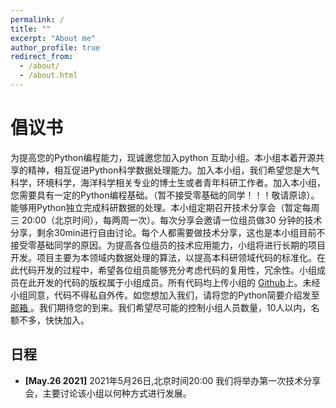 ```yaml
---
permalink: /
title: ""
excerpt: "About me"
author_profile: true
redirect_from: 
  - /about/
  - /about.html
---
```

# <i class="fa fa-cog fa-spin fa-fw"></i> 倡议书 #

为提高您的Python编程能力，现诚邀您加入python 互助小组。本小组本着开源共享的精神，相互促进Python科学数据处理能力。加入本小组，我们希望您是大气科学，环境科学，海洋科学相关专业的博士生或者青年科研工作者。加入本小组，您需要具有一定的Python编程基础。（暂不接受零基础的同学！！！敬请原谅）。能够用Python独立完成科研数据的处理。本小组定期召开技术分享会（暂定每周三 20:00（北京时间），每两周一次）。每次分享会邀请一位组员做30 分钟的技术分享，剩余30min进行自由讨论。每个人都需要做技术分享，这也是本小组目前不接受零基础同学的原因。为提高各位组员的技术应用能力，小组将进行长期的项目开发。项目主要为本领域内数据处理的算法，以提高本科研领域代码的标准化。在此代码开发的过程中，希望各位组员能够充分考虑代码的复用性，冗余性。小组成员在此开发的代码的版权属于小组成员。所有代码均上传小组的 [Github](https://github.com/PythonTrainingGroup)上。未经小组同意，代码不得私自外传。如您想加入我们，请将您的Python简要介绍发至<a href="PythonTraningGroup@gmail.com">邮箱 </a>。我们期待您的到来。我们希望尽可能的控制小组人员数量，10人以内，名额不多，快快加入。

## <i class="fa fa-fw fa-rss "></i> 日程 ##

<ul style="width: auto; height: 300px; overflow: auto">
  <li> <b>[May.26 2021]</b> 2021年5月26日,北京时间20:00 我们将举办第一次技术分享会，主要讨论该小组以何种方式进行发展。</li> 
  
